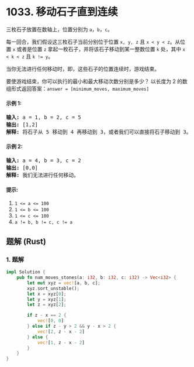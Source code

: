 # 1033. 移动石子直到连续
三枚石子放置在数轴上，位置分别为 ```a```，```b```，```c```。

每一回合，我们假设这三枚石子当前分别位于位置 ```x, y, z``` 且 ```x < y < z```。从位置 ```x``` 或者是位置 ```z``` 拿起一枚石子，并将该石子移动到某一整数位置 ```k``` 处，其中 ```x < k < z``` 且 ```k != y```。

当你无法进行任何移动时，即，这些石子的位置连续时，游戏结束。

要使游戏结束，你可以执行的最小和最大移动次数分别是多少？ 以长度为 2 的数组形式返回答案：```answer = [minimum_moves, maximum_moves]```

#### 示例 1:
<pre>
<strong>输入:</strong> a = 1, b = 2, c = 5
<strong>输出:</strong> [1,2]
<strong>解释:</strong> 将石子从 5 移动到 4 再移动到 3，或者我们可以直接将石子移动到 3。
</pre>

#### 示例 2:
<pre>
<strong>输入:</strong> a = 4, b = 3, c = 2
<strong>输出:</strong> [0,0]
<strong>解释:</strong> 我们无法进行任何移动。
</pre>

#### 提示:
1. ```1 <= a <= 100```
2. ```1 <= b <= 100```
3. ```1 <= c <= 100```
4. ```a != b, b != c, c != a```

## 题解 (Rust)

### 1. 题解
```Rust
impl Solution {
    pub fn num_moves_stones(a: i32, b: i32, c: i32) -> Vec<i32> {
        let mut xyz = vec![a, b, c];
        xyz.sort_unstable();
        let x = xyz[0];
        let y = xyz[1];
        let z = xyz[2];

        if z - x == 2 {
            vec![0, 0]
        } else if z - y > 2 && y - x > 2 {
            vec![2, z - x - 2]
        } else {
            vec![1, z - x - 2]
        }
    }
}
```
